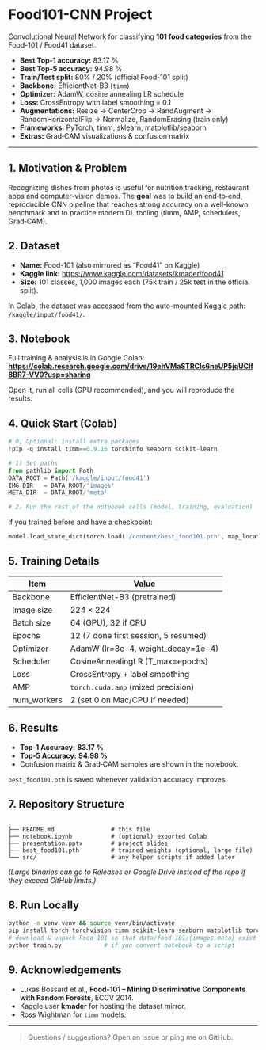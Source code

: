 # Food101-CNN Project

Convolutional Neural Network for classifying **101 food categories** from the Food-101 / Food41 dataset.

- **Best Top-1 accuracy:** 83.17 %  
- **Best Top-5 accuracy:** 94.98 %  
- **Train/Test split:** 80% / 20% (official Food-101 split)  
- **Backbone:** EfficientNet-B3 (`timm`)  
- **Optimizer:** AdamW, cosine annealing LR schedule  
- **Loss:** CrossEntropy with label smoothing = 0.1  
- **Augmentations:** Resize → CenterCrop → RandAugment → RandomHorizontalFlip → Normalize, RandomErasing (train only)  
- **Frameworks:** PyTorch, timm, sklearn, matplotlib/seaborn  
- **Extras:** Grad‑CAM visualizations & confusion matrix

---

## 1. Motivation & Problem

Recognizing dishes from photos is useful for nutrition tracking, restaurant apps and computer-vision demos. The **goal** was to build an end‑to‑end, reproducible CNN pipeline that reaches strong accuracy on a well-known benchmark and to practice modern DL tooling (timm, AMP, schedulers, Grad‑CAM).

## 2. Dataset

- **Name:** Food-101 (also mirrored as “Food41” on Kaggle)  
- **Kaggle link:** https://www.kaggle.com/datasets/kmader/food41  
- **Size:** 101 classes, 1,000 images each (75k train / 25k test in the official split).

In Colab, the dataset was accessed from the auto-mounted Kaggle path: `/kaggle/input/food41/`.

## 3. Notebook

Full training & analysis is in Google Colab:  
**https://colab.research.google.com/drive/19ehVMaSTRCIs6neUP5jqUClf8BR7-VV0?usp=sharing**

Open it, run all cells (GPU recommended), and you will reproduce the results.

## 4. Quick Start (Colab)

```python
# 0) Optional: install extra packages
!pip -q install timm==0.9.16 torchinfo seaborn scikit-learn

# 1) Set paths
from pathlib import Path
DATA_ROOT = Path('/kaggle/input/food41')
IMG_DIR   = DATA_ROOT/'images'
META_DIR  = DATA_ROOT/'meta'

# 2) Run the rest of the notebook cells (model, training, evaluation)
```

If you trained before and have a checkpoint:
```python
model.load_state_dict(torch.load('/content/best_food101.pth', map_location=device))
```

## 5. Training Details

| Item                | Value                           |
|---------------------|---------------------------------|
| Backbone            | EfficientNet-B3 (pretrained)    |
| Image size          | 224 × 224                       |
| Batch size          | 64 (GPU), 32 if CPU             |
| Epochs              | 12 (7 done first session, 5 resumed) |
| Optimizer           | AdamW (lr=3e-4, weight_decay=1e-4) |
| Scheduler           | CosineAnnealingLR (T_max=epochs)|
| Loss                | CrossEntropy + label smoothing  |
| AMP                 | `torch.cuda.amp` (mixed precision)|
| num_workers         | 2 (set 0 on Mac/CPU if needed)  |

## 6. Results

- **Top‑1 Accuracy:** **83.17 %**  
- **Top‑5 Accuracy:** **94.98 %**  
- Confusion matrix & Grad‑CAM samples are shown in the notebook.

`best_food101.pth` is saved whenever validation accuracy improves.

## 7. Repository Structure

```
.
├── README.md                # this file
├── notebook.ipynb           # (optional) exported Colab
├── presentation.pptx        # project slides
├── best_food101.pth         # trained weights (optional, large file)
└── src/                     # any helper scripts if added later
```

*(Large binaries can go to Releases or Google Drive instead of the repo if they exceed GitHub limits.)*

## 8. Run Locally

```bash
python -m venv venv && source venv/bin/activate
pip install torch torchvision timm scikit-learn seaborn matplotlib torchinfo
# download & unpack Food-101 so that data/food-101/{images,meta} exist
python train.py            # if you convert notebook to a script
```

## 9. Acknowledgements

- Lukas Bossard et al., **Food-101 – Mining Discriminative Components with Random Forests**, ECCV 2014.  
- Kaggle user **kmader** for hosting the dataset mirror.  
- Ross Wightman for `timm` models.

---

> Questions / suggestions? Open an issue or ping me on GitHub.
